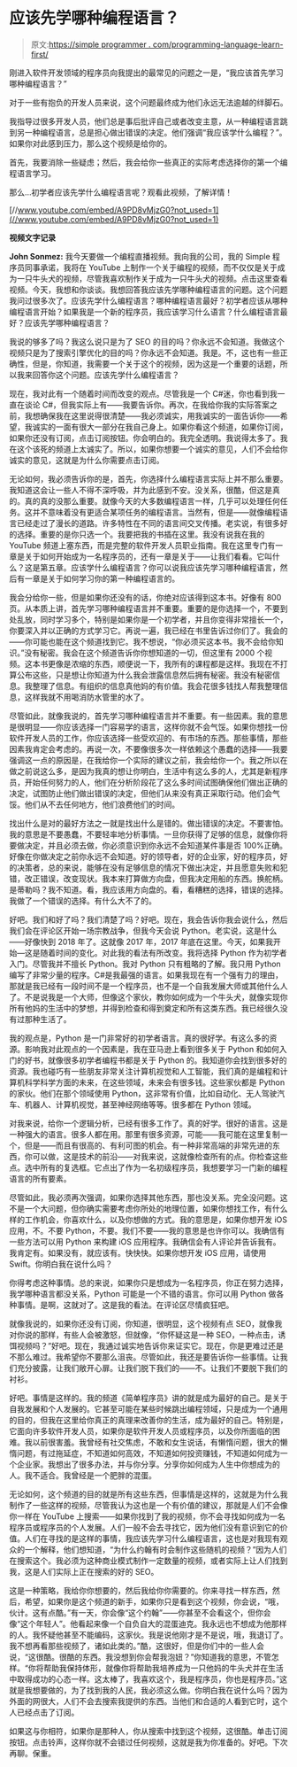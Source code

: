 # 应该先学哪种编程语言？

> 原文:[https://simple programmer . com/programming-language-learn-first/](https://simpleprogrammer.com/programming-language-learn-first/)

刚进入软件开发领域的程序员向我提出的最常见的问题之一是，“我应该首先学习哪种编程语言？”

对于一些有抱负的开发人员来说，这个问题最终成为他们永远无法逾越的绊脚石。

我指导过很多开发人员，他们总是事后批评自己或者改变主意，从一种编程语言跳到另一种编程语言，总是担心做出错误的决定。他们强调“我应该学什么编程？”。如果你对此感到压力，那么这个视频是给你的。

首先，我要消除一些疑虑；然后，我会给你一些真正的实际考虑选择你的第一个编程语言学习。

那么…初学者应该先学什么编程语言呢？观看此视频，了解详情！

[//www.youtube.com/embed/A9PD8vMjzG0?not_used=1](//www.youtube.com/embed/A9PD8vMjzG0?not_used=1)

**视频文字记录**

**John Sonmez:** 我今天要做一个编程直播视频。我向我的公司，我的 Simple 程序员同事承诺，我将在 YouTube 上制作一个关于编程的视频，而不仅仅是关于成为一只牛头犬的视频，尽管我喜欢制作关于成为一只牛头犬的视频。点击这里查看视频。今天，我想和你谈谈。我想回答我应该先学哪种编程语言的问题。这个问题我问过很多次了。应该先学什么编程语言？哪种编程语言最好？初学者应该从哪种编程语言开始？如果我是一个新的程序员，我应该学习什么语言？什么编程语言最好？应该先学哪种编程语言？

我说的够多了吗？我这么说只是为了 SEO 的目的吗？你永远不会知道。我做这个视频只是为了搜索引擎优化的目的吗？你永远不会知道。我是。不，这也有一些正确性，但是，你知道，我需要一个关于这个的视频，因为这是一个重要的话题，所以我来回答你这个问题。应该先学什么编程语言？

现在，我对此有一个随着时间而改变的观点。尽管我是一个 C#迷，你也看到我一直在谈论 C#，但我实际上有——我要告诉你。再次，在我给你我的实际答案之前，我想确保我在这里说得很清楚——我必须诚实，用我诚实的一面告诉你——希望，我诚实的一面有很大一部分在我自己身上。如果你看这个频道，如果你订阅，如果你还没有订阅，点击订阅按钮。你会明白的。我完全透明。我说得太多了。我在这个该死的频道上太诚实了。所以，如果你想要一个诚实的意见，人们不会给你诚实的意见，这就是为什么你需要点击订阅。

无论如何，我必须告诉你的是，首先，你选择什么编程语言实际上并不那么重要。我知道这会让一些人不得不深呼吸，并为此感到不安。没关系，很酷，但这是真的。真的真的没那么重要。就像今天的大多数编程语言一样，几乎可以处理任何任务。这并不意味着没有更适合某项任务的编程语言。当然有，但是——就像编程语言已经走过了漫长的道路。许多特性在不同的语言间交叉传播。老实说，有很多好的选择。重要的是你只选一个。我要把我的书插在这里。我没有说我在我的 YouTube 频道上塞东西，而是完整的软件开发人员职业指南。我在这里专门有一章是关于如何开始成为一名程序员的，还有一章是关于——让我们看看。它叫什么？这是第五章。应该学什么编程语言？你可以说我应该先学习哪种编程语言，然后有一章是关于如何学习你的第一种编程语言的。

我会分给你一些，但是如果你还没有的话，你绝对应该得到这本书。好像有 800 页。从本质上讲，首先学习哪种编程语言并不重要。重要的是你选择一个，不要到处乱放，同时学习多个，特别是如果你是一个初学者，并且你变得非常擅长一个，你要深入并以正确的方式学习它。再说一遍，我已经在书里告诉过你们了。我会的——你可能也能在这个频道找到它。我不想说，“你必须买这本书。我不会给你知识。”没有秘密。我会在这个频道告诉你你想知道的一切，但这里有 2000 个视频。这本书更像是浓缩的东西，顺便说一下，我所有的课程都是这样。我现在不打算公布这些，只是想让你知道为什么我会泄露信息然后拥有秘密。我没有秘密信息。我整理了信息。有组织的信息真他妈的有价值。我会花很多钱找人帮我整理信息，这样我就不用喝消防水管里的水了。

尽管如此，就像我说的，首先学习哪种编程语言并不重要。有一些因素。我的意思是很明显——你应该选择一门容易学的语言，这样你就不会气馁。如果你想找一份软件开发人员的工作，你应该选择一些受欢迎的、有市场的东西。那些事情，那些因素我肯定会考虑的。再说一次，不要像很多次一样依赖这个愚蠢的选择——我要强调这一点的原因是，在我给你一个实际的建议之前，我会给你一个。我之所以在做之前说这么多，是因为我真的想让你明白，生活中有这么多的人，尤其是新程序员，开始任何努力的人，他们在分析阶段花了这么多时间试图确保他们做出正确的决定，试图防止他们做出错误的决定，但他们从来没有真正采取行动。他们会气馁。他们从不去任何地方，他们浪费他们的时间。

找出什么是对的最好方法之一就是找出什么是错的。做出错误的决定。不要害怕。我的意思是不要愚蠢，不要轻率地分析事情。一旦你获得了足够的信息，就像你将要做决定，并且必须去做，你必须意识到你永远不会知道某件事是否 100%正确。好像在你做决定之前你永远不会知道。好的领导者，好的企业家，好的程序员，好的决策者，总的来说，能够在没有足够信息的情况下做出决定，并且愿意失败和犯错，改正错误，改变现状。我本来打算做方向盘，但我决定用船的东西。换舵柄。是蒂勒吗？我不知道。看，我应该用方向盘的。看，看糟糕的选择，错误的选择。我做了一个错误的选择。有什么大不了的。

好吧。我们和好了吗？我们清楚了吗？好吧。现在，我会告诉你我会说什么，然后我们会在评论区开始一场宗教战争，但我今天会说 Python。老实说，这是什么——好像快到 2018 年了。这就像 2017 年，2017 年底在这里。今天，如果我开始—这是随着时间的变化。对此我的看法有所改变。我将选择 Python 作为初学者入门。尽管我并不擅长 Python。我对 Python 只有粗略的了解。我只用 Python 编写了非常少量的程序。C#是我最强的语言。如果我现在有一个强有力的理由，那就是我已经有一段时间不是一个程序员，也不是一个自我发展大师或其他什么人了。不是说我是一个大师，但像这个家伙，教你如何成为一个牛头犬，就像实现你所有他妈的生活中的梦想，并得到检查和得到奠定和所有这类东西。我已经很久没有过那种生活了。

我的观点是，Python 是一门非常好的初学者语言。真的很好学。有这么多的资源。影响我对此观点的一个因素是，我在亚马逊上看到很多关于 Python 和如何入门的好书，就像很多初学者编程书都是关于 Python 的。我知道你会找到很多好的资源。我也碰巧有一些朋友非常关注计算机视觉和人工智能，我们真的是编程和计算机科学科学方面的未来，在这些领域，未来会有很多钱。这些家伙都是 Python 的家伙。他们在那个领域使用 Python，这非常有价值，比如自动化、无人驾驶汽车、机器人、计算机视觉，甚至神经网络等等。很多都在 Python 领域。

对我来说，给你一个逻辑分析，已经有很多工作了。真的好学。很好的语言。这是一种强大的语言。很多人都在用。那里有很多资源，可能——我可能在这里复制一个，但是——而且有很高的、有利可图的机会。有一种非常高端的非常先进的东西，你可以做，这是技术的前沿——对我来说，这就像检查所有的点。你检查这些点。选中所有的复选框。它点出了作为一名初级程序员，我想要学习一门新的编程语言的所有要素。

尽管如此，我必须再次强调，如果你选择其他东西，那也没关系。完全没问题。这不是一个大问题，但你确实需要考虑你所处的地理位置，如果你想找工作，有什么样的工作机会，你喜欢什么，以及你想做的方式。我的意思是，如果你想开发 iOS 应用，不。不要 Python，不要。我们不要——我的意思是也许你可以。我确信有一些方法可以用 Python 来构建 iOS 应用程序。我确信会有人评论并告诉我有。我肯定有。如果没有，就应该有。快快快。如果你想开发 iOS 应用，请使用 Swift。你明白我在说什么吗？

你得考虑这种事情。总的来说，如果你只是想成为一名程序员，你正在努力选择，我学哪种语言都没关系，Python 可能是一个不错的语言。你可以用 Python 做各种事情。是啊，这就对了。这是我的看法。在评论区尽情疯狂吧。

就像我说的，如果你还没有订阅，你知道，很明显，这个视频有点 SEO，就像我对你说的那样，有些人会被激怒，但就像，“你怀疑这是一种 SEO，一种点击，诱饵视频吗？”好吧。现在，我通过诚实地告诉你来证实它。现在，你是更难过还是不那么难过。我希望你不要那么沮丧。尽管如此，我还是要告诉你一些事情。让我们充分披露，让我们敞开心扉。让我们脱下我们的——不。让我们不要脱下我们的衬衫。

好吧。事情是这样的。我的频道《简单程序员》讲的就是成为最好的自己。是关于自我发展和个人发展的。它甚至可能在某些时候跳出编程领域，只是成为一个通用的目的，但我在这里给你真正的真理来改善你的生活，成为最好的自己。特别是，它面向许多软件开发人员，如果你是软件开发人员或程序员，以及你所面临的困难。我以前很害羞。我曾经有社交焦虑，不敢和女生说话，有懒惰问题，很大的懒惰问题，有过拖延症，不知道如何高效，不知道如何投资赚钱，不知道如何成为一个企业家。我想出了很多办法，并与你分享。分享你如何成为人生中你想成为的人。我不适合。我曾经是一个肥胖的混蛋。

无论如何，这个频道的目的就是所有这些东西，但事情是这样的，这就是为什么我制作了一些这样的视频，尽管我认为这也是一个有价值的建议，那就是人们不会像你一样在 YouTube 上搜索——如果你找到了我的视频，你不会寻找如何成为一名程序员或程序员的个人发展。人们一般不会去寻找它，因为他们没有意识到它的价值。人们在寻找的是这样的事情，我应该先学习什么编程语言，这也是对我现有观众的一个解释，他们想知道，“为什么约翰有时会制作这些随机的视频？”因为人们在搜索这个。我必须为这种商业模式制作一定数量的视频，或者实际上让人们找到我，这是人们实际上正在搜索的好的 SEO。

这是一种策略，我给你你想要的，然后我给你你需要的。你来寻找一样东西，然后，希望，如果你是这个频道的新手，如果你只是看到这个视频，你会说，“哦，伙计。这有点酷。”有一天，你会像“这个约翰”——你甚至不会看这个，但你会像“这个年轻人”。他看起来像一个自负自大的混蛋迪克。我永远也不想成为他那样的人。我怀疑他甚至不能编码，这家伙。我是说他刚才是不是说，哦，我退订了。我不想再看那些视频了，诸如此类的。”酷，这很好，但是你们中的一些人会说，“这很酷。很酷的东西。我没想到你会帮我泡妞？”你知道我的意思，不管怎样。“你将帮助我保持体形，就像你将帮助我培养成为一只他妈的牛头犬并在生活中取得成功的心态一样。这太棒了，我喜欢这个，我是程序员，你也是程序员。”这就是我想要做的，为了找到我的人民，我必须这么做。你明白我在说什么吗？因为外面的网很大，人们不会去搜索我提供的东西。当他们和合适的人看到它时，这个人已经点击了订阅。

如果这与你相符，如果你是那种人，你从搜索中找到这个视频，这很酷。单击订阅按钮。点击铃声，这样你就不会错过任何视频，这就是我为你准备的。好吧。下次再聊。保重。